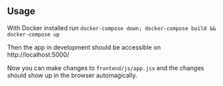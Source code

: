 ## Usage

With Docker installed run
`docker-compose down; docker-compose build && docker-compose up`

Then the app in development should be accessible on http://localhost:5000/

Now you can make changes to `frontend/js/app.jsx` and the changes should show up in the browser automagically.

